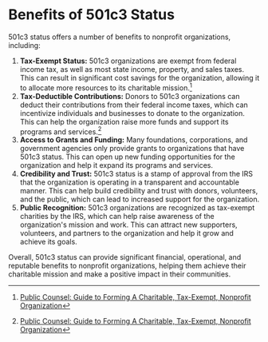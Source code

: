 # Benefits of 501c3 Status

501c3 status offers a number of benefits to nonprofit organizations, including:

1. **Tax-Exempt Status:** 501c3 organizations are exempt from federal income tax, as well as most state income, property, and sales taxes. This can result in significant cost savings for the organization, allowing it to allocate more resources to its charitable mission.[^1]
1. **Tax-Deductible Contributions:** Donors to 501c3 organizations can deduct their contributions from their federal income taxes, which can incentivize individuals and businesses to donate to the organization. This can help the organization raise more funds and support its programs and services.[^1]
1. **Access to Grants and Funding:** Many foundations, corporations, and government agencies only provide grants to organizations that have 501c3 status. This can open up new funding opportunities for the organization and help it expand its programs and services.
1. **Credibility and Trust:** 501c3 status is a stamp of approval from the IRS that the organization is operating in a transparent and accountable manner. This can help build credibility and trust with donors, volunteers, and the public, which can lead to increased support for the organization.
1. **Public Recognition:** 501c3 organizations are recognized as tax-exempt charities by the IRS, which can help raise awareness of the organization's mission and work. This can attract new supporters, volunteers, and partners to the organization and help it grow and achieve its goals.

Overall, 501c3 status can provide significant financial, operational, and reputable benefits to nonprofit organizations, helping them achieve their charitable mission and make a positive impact in their communities.

[^1]: [Public Counsel: Guide to Forming A Charitable, Tax-Exempt, Nonprofit Organization](https://publiccounsel.org/wp-content/uploads/2021/12/Public-Counsel-Guide-to-Forming-Nonprofit.pdf)
